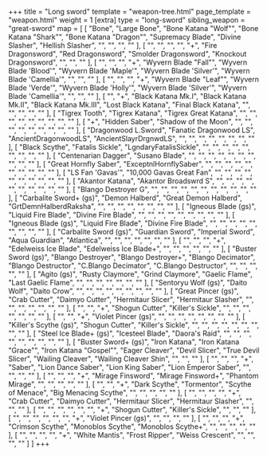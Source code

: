 +++
title = "Long sword"
template = "weapon-tree.html"
page_template = "weapon.html"
weight = 1
[extra]
type = "long-sword"
sibling_weapon = "great-sword"
map = [
  [
    "Bone",
    "Large Bone",
    "Bone Katana \"Wolf\"",
    "Bone Katana \"Shark\"",
    "Bone Katana \"Dragon\"",
    "Supremacy Blade",
    "Divine Slasher",
    "Hellish Slasher",
    "",
    "",
    "",
    ""
  ],
  [
    "",
    "",
    "",
    "",
    "+",
    "Fire Dragonsword",
    "Red Dragonsword",
    "Smolder Dragonsword",
    "Knockout Dragonsword",
    "",
    "",
    ""
  ],
  [
    "",
    "",
    "",
    "+",
    "Wyvern Blade \"Fall\"",
    "Wyvern Blade 'Blood'",
    "Wyvern Blade 'Maple'",
    "Wyvern Blade 'Silver'",
    "Wyvern Blade 'Camellia'",
    "",
    "",
    ""
  ],
  [
    "",
    "",
    "",
    "+",
    "Wyvern Blade \"Leaf\"",
    "Wyvern Blade 'Verde'",
    "Wyvern Blade 'Holly'",
    "Wyvern Blade 'Silver'",
    "Wyvern Blade 'Camellia'",
    "",
    "",
    ""
  ],
  [
    "",
    "+",
    "Black Katana Mk.I",
    "Black Katana Mk.II",
    "Black Katana Mk.III",
    "Lost Black Katana",
    "Final Black Katana",
    "",
    "",
    "",
    "",
    ""
  ],
  [
    "Tigrex Tooth",
    "Tigrex Katana",
    "Tigrex Great Katana",
    "",
    "",
    "",
    "",
    "",
    "",
    "",
    "",
    ""
  ],
  [
    "+",
    "Hidden Saber",
    "Shadow of the Moon",
    "",
    "",
    "",
    "",
    "",
    "",
    "",
    "",
    ""
  ],
  [
    "Dragonwood L.Sword",
    "Fanatic Dragonwood LS",
    "AncientDragonwoodLS",
    "AncientSlayrDrgnwdLS",
    "",
    "",
    "",
    "",
    "",
    "",
    "",
    ""
  ],
  [
    "Black Scythe",
    "Fatalis Sickle",
    "LgndaryFatalisSickle",
    "",
    "",
    "",
    "",
    "",
    "",
    "",
    "",
    ""
  ],
  [
    "Centenarian Dagger",
    "Susano Blade",
    "",
    "",
    "",
    "",
    "",
    "",
    "",
    "",
    "",
    ""
  ],
  [
    "Great Hornfly Saber",
    "ExceptnlHornflySaber",
    "",
    "",
    "",
    "",
    "",
    "",
    "",
    "",
    "",
    ""
  ],
  [
    "LS Fan 'Gavas'",
    "10,000 Gavas Great Fan",
    "",
    "",
    "",
    "",
    "",
    "",
    "",
    "",
    "",
    ""
  ],
  [
    "Akantor Katana",
    "Akantor Broadswrd S",
    "",
    "",
    "",
    "",
    "",
    "",
    "",
    "",
    "",
    ""
  ],
  [
    "Blango Destroyer G",
    "",
    "",
    "",
    "",
    "",
    "",
    "",
    "",
    "",
    "",
    ""
  ],
  [
    "Carbalite Sword+ (gs)",
    "Demon Halberd",
    "Great Demon Halberd",
    "GrtDemnHalberdRaksha",
    "",
    "",
    "",
    "",
    "",
    "",
    "",
    ""
  ],
  [
    "Igneous Blade (gs)",
    "Liquid Fire Blade",
    "Divine Fire Blade",
    "",
    "",
    "",
    "",
    "",
    "",
    "",
    "",
    ""
  ],
  [
    "Igneous Blade (gs)",
    "Liquid Fire Blade",
    "Divine Fire Blade",
    "",
    "",
    "",
    "",
    "",
    "",
    "",
    "",
    ""
  ],
  [
    "Carbalite Sword (gs)",
    "Guardian Sword",
    "Imperial Sword",
    "Aqua Guardian",
    "Atlantica",
    "",
    "",
    "",
    "",
    "",
    "",
    ""
  ],
  [
    "",
    "",
    "",
    "+",
    "Edelweiss Ice Blade",
    "Edelweiss Ice Blade+",
    "",
    "",
    "",
    "",
    "",
    ""
  ],
  [
    "Buster Sword (gs)",
    "Blango Destroyer",
    "Blango Destroyer+",
    "Blango Decimator",
    "Blango Destructor",
    "C.Blango Decimator",
    "C.Blango Destructor",
    "",
    "",
    "",
    "",
    ""
  ],
  [
    "Agito (gs)",
    "Rusty Claymore",
    "Grind Claymore",
    "Gaelic Flame",
    "Last Gaelic Flame",
    "",
    "",
    "",
    "",
    "",
    "",
    ""
  ],
  [
    "Sentoryu Wolf (gs)",
    "Daito Wolf",
    "Daito Crow",
    "",
    "",
    "",
    "",
    "",
    "",
    "",
    "",
    ""
  ],
  [
    "Great Pincer (gs)",
    "Crab Cutter",
    "Daimyo Cutter",
    "Hermitaur Slicer",
    "Hermitaur Slasher",
    "",
    "",
    "",
    "",
    "",
    "",
    ""
  ],
  [
    "",
    "",
    "+",
    "Shogun Cutter",
    "Killer's Sickle",
    "",
    "",
    "",
    "",
    "",
    "",
    ""
  ],
  [
    "",
    "",
    "+",
    "Violet Pincer (gs)",
    "",
    "",
    "",
    "",
    "",
    "",
    "",
    ""
  ],
  [
    "Killer's Scythe (gs)",
    "Shogun Cutter",
    "Killer's Sickle",
    "",
    "",
    "",
    "",
    "",
    "",
    "",
    "",
    ""
  ],
  [
    "Steel Ice Blade+ (gs)",
    "Icesteel Blade",
    "Daora's Raid",
    "",
    "",
    "",
    "",
    "",
    "",
    "",
    "",
    ""
  ],
  [
    "Buster Sword+ (gs)",
    "Iron Katana",
    "Iron Katana \"Grace\"",
    "Iron Katana \"Gospel\"",
    "Eager Cleaver",
    "Devil Slicer",
    "True Devil Slicer",
    "Wailing Cleaver",
    "Wailing Cleaver Shin",
    "",
    "",
    ""
  ],
  [
    "",
    "",
    "",
    "+",
    "Saber",
    "Lion Dance Saber",
    "Lion King Saber",
    "Lion Emperor Saber",
    "",
    "",
    "",
    ""
  ],
  [
    "",
    "",
    "",
    "+",
    "Mirage Finsword",
    "Mirage Finsword+",
    "Phantom Mirage",
    "",
    "",
    "",
    "",
    ""
  ],
  [
    "",
    "",
    "+",
    "Dark Scythe",
    "Tormentor",
    "Scythe of Menace",
    "Big Menacing Scythe",
    "",
    "",
    "",
    "",
    ""
  ],
  [
    "",
    "",
    "",
    "",
    "+",
    "Crab Cutter",
    "Daimyo Cutter",
    "Hermitaur Slicer",
    "Hermitaur Slasher",
    "",
    "",
    ""
  ],
  [
    "",
    "",
    "",
    "",
    "",
    "",
    "+",
    "Shogun Cutter",
    "Killer's Sickle",
    "",
    "",
    ""
  ],
  [
    "",
    "",
    "",
    "",
    "",
    "",
    "+",
    "Violet Pincer (gs)",
    "",
    "",
    "",
    ""
  ],
  [
    "",
    "",
    "",
    "+",
    "Crimson Scythe",
    "Monoblos Scythe",
    "Monoblos Scythe+",
    "",
    "",
    "",
    "",
    ""
  ],
  [
    "",
    "",
    "",
    "",
    "+",
    "White Mantis",
    "Frost Ripper",
    "Weiss Crescent",
    "",
    "",
    "",
    ""
  ]
]
+++

